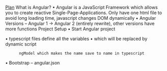 <a href="#whatisangular">Plan</a>
<a name="whatisangular">What is Angular?</a>
•	Angular is a JavaScript Framework which allows you to create reactive Single-Page-Applications. Only have one html file to avoid long loading time, javascript changes DOM dynamically 
•	Angular Versions – Angular 1 -> Angular 2 (entirely rewrite), other versions have more functions 
Project Setup
•	Start Angular project





•	typescript files define all the variables
•	<app-root> which will be replaced by dynamic script


          ngModel which makes the name save to name in typescript

•	Bootstrap – angular.json 
